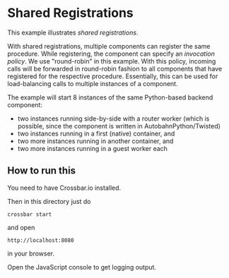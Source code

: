 # Shared Registrations

This example illustrates *shared registrations*.

With shared registrations, multiple components can register the same procedure. While registering, the component can specify an *invocation policy*. We use "round-robin" in this example. With this policy, incoming calls will be forwarded in round-robin fashion to all components that have registered for the respective procedure. Essentially, this can be used for load-balancing calls to multiple instances of a component.

The example will start 8 instances of the same Python-based backend component:

* two instances running side-by-side with a router worker (which is possible, since the component is written in AutobahnPython/Twisted)
* two instances running in a first (native) container, and
* two more instances running in another container, and
* two more instances running in a guest worker each

## How to run this

You need to have Crossbar.io installed.

Then in this directory just do

`crossbar start`

and open 

`http://localhost:8080`

in your browser.

Open the JavaScript console to get logging output.